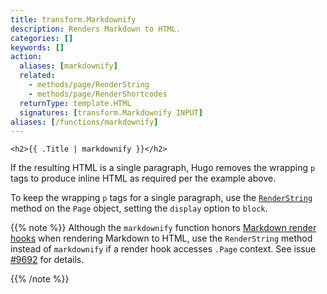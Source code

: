 ```yaml
---
title: transform.Markdownify
description: Renders Markdown to HTML.
categories: []
keywords: []
action:
  aliases: [markdownify]
  related:
    - methods/page/RenderString
    - methods/page/RenderShortcodes
  returnType: template.HTML
  signatures: [transform.Markdownify INPUT]
aliases: [/functions/markdownify]
---
```


```go-html-template
<h2>{{ .Title | markdownify }}</h2>
```

If the resulting HTML is a single paragraph, Hugo removes the wrapping `p` tags to produce inline HTML as required per the example above.

To keep the wrapping `p` tags for a single paragraph, use the [`RenderString`] method on the `Page` object, setting the `display` option to `block`.

[`RenderString`]: /methods/page/renderstring/

{{% note %}}
Although the `markdownify` function honors [Markdown render hooks] when rendering Markdown to HTML, use the `RenderString` method instead of `markdownify` if a render hook accesses `.Page` context. See issue [#9692] for details.

[Markdown render hooks]: /render-hooks/
[#9692]: https://github.com/gohugoio/hugo/issues/9692
{{% /note %}}
